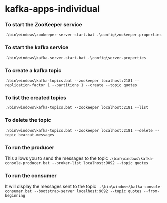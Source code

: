 # kafka-apps-individual

### To start the ZooKeeper service
```.\bin\windows\zookeeper-server-start.bat .\config\zookeeper.properties ```
### To start the kafka service
``` .\bin\windows\kafka-server-start.bat .\config\server.properties ```
### To create a kafka topic
```.\bin\windows\kafka-topics.bat --zookeeper localhost:2181 --replication-factor 1 --partitions 1 --create --topic quotes```
### To list the created topics 
``` .\bin\windows\kafka-topics.bat --zookeeper localhost:2181 --list ```
### To delete the topic 
```.\bin\windows\kafka-topics.bat --zookeeper localhost:2181 --delete --topic bearcat-messages ```
### To run the producer
This allows you to send the messages to the topic
``` .\bin\windows\kafka-console-producer.bat --broker-list localhost:9092 --topic quotes ```
### To run the consumer 
It will display the messages sent to the topic
``` .\bin\windows\kafka-console-consumer.bat --bootstrap-server localhost:9092 --topic quotes --from-beginning```
